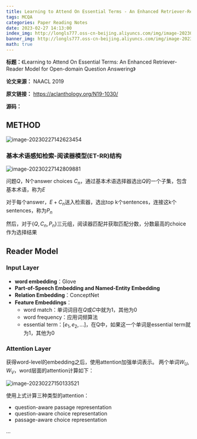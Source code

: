 ```yaml
---
title: Learning to Attend On Essential Terms - An Enhanced Retriever-Reader Model for Open-domain Question Answering
tags: MCQA
categories: Paper Reading Notes
date: 2023-02-27 14:13:00
index_img: http://longls777.oss-cn-beijing.aliyuncs.com/img/image-20230227142809881.png
banner_img: http://longls777.oss-cn-beijing.aliyuncs.com/img/image-20230227142809881.png
math: true
---
```


**标题：**《Learning to Attend On Essential Terms: An Enhanced Retriever-Reader Model for Open-domain Question Answering》

**论文来源：** NAACL 2019

**原文链接：** https://aclanthology.org/N19-1030/

**源码：** 

## METHOD

![image-20230227142623454](http://longls777.oss-cn-beijing.aliyuncs.com/img/image-20230227142623454.png)

### 基本术语感知检索-阅读器模型(ET-RR)结构

![image-20230227142809881](http://longls777.oss-cn-beijing.aliyuncs.com/img/image-20230227142809881.png)

问题$Q$，N个answer choices $C_n$，通过基本术语选择器选出$Q$的一个子集，包含基本术语，称为$E$

对于每个answer，$E + C_n$送入检索器，选出top k个sentences，连接这k个sentences，称为$P_n$

然后，对于$\{Q, C_n, P_n\}$三元组，阅读器匹配并获取匹配分数，分数最高的choice作为选择结果

## Reader Model

### Input Layer

- **word embedding**：Glove
- **Part-of-Speech Embedding and Named-Entity Embedding**
- **Relation Embedding**：ConceptNet
- **Feature Embeddings**：
  - word match：单词词目在$Q$或$C$中就为1，其他为0
  - word frequency：应用词频算法
  - essential term：$[e_1,e_2,...]$，在Q中，如果这一个单词是essential term就为1，其他为0

### Attention Layer

获得word-level的embedding之后，使用attention加强单词表示。 两个单词$W_U,W_V$，word层面的attention计算如下：

![image-20230227150133521](http://longls777.oss-cn-beijing.aliyuncs.com/img/image-20230227150133521.png)

使用上式计算三种类型的attention：

- question-aware passage representation
- question-aware choice representation
- passage-aware choice representation

...